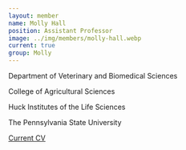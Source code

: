 ```yaml
---
layout: member
name: Molly Hall
position: Assistant Professor
image: ../img/members/molly-hall.webp
current: true
group: Molly
---
```

Department of Veterinary and Biomedical Sciences 

College of Agricultural Sciences

Huck Institutes of the Life Sciences

The Pennsylvania State University

[Current CV](../../pdfs/members/2019.8.14_CV_Hall.pdf)